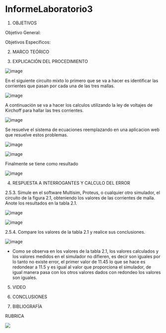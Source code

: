 # InformeLaboratorio3


1. OBJETIVOS

Objetivo General:


Objetivos Específicos:


2. MARCO TEÓRICO 

3. EXPLICACIÓN DEL PROCEDIMIENTO

![image](https://user-images.githubusercontent.com/93734334/143767972-c1fc0654-a1ef-41f1-95d7-8ba906c54d2d.png)

En el siguiente circuito mixto lo primero que se va a hacer es identificar las corrientes que pasan por cada una de las tres mallas.

![image](https://user-images.githubusercontent.com/93734334/142775627-26ae29d7-4e81-42e2-b193-d185d8e6abbf.png)

A continuación se va a hacer los calculos utilizando la ley de voltajes de Kirchoff para hallar las tres corrientes.

![image](https://user-images.githubusercontent.com/93734334/142775797-8f1bf859-c848-4242-839c-495b87d69b4f.png)

Se resuelve el sistema de ecuaciones reemplazando en una aplicacion web que resuelve estos problemas.

![image](https://user-images.githubusercontent.com/93734334/142775917-1fd34b74-804d-425e-98f7-857766a24d0a.png)

![image](https://user-images.githubusercontent.com/93734334/142775921-014737ae-e94e-47ff-8000-330546d98387.png)

Finalmente se tiene como resultado

![image](https://user-images.githubusercontent.com/93734334/142775975-647354c6-fa61-4275-ae01-2e34e5a3356b.png)

4. RESPUESTA A INTERROGANTES Y CALCULO DEL ERROR

2.5.3. Simule en el software Multisim, Proteus, o cualquier otro simulador, el circuito de la figura 2.1, obteniendo los valores de las corrientes de malla. Anote los resultados
en la tabla 2.1.

![image](https://user-images.githubusercontent.com/93734334/143484517-195ff616-2754-4774-8463-faaf064b6595.png)

![image](https://user-images.githubusercontent.com/93734334/142776133-f44936ec-7cbe-4473-960f-193a35e34ceb.png)

2.5.4. Compare los valores de la tabla 2.1 y realice sus conclusiones.

![image](https://user-images.githubusercontent.com/93734334/143484766-96a0297b-cc0d-4674-8a66-066dc2e5a6a3.png)

* Como se observa en los valores de la tabla 2.1, los valores calculados y los valores medidos en el simulador no difieren, es decir son iguales por lo tanto no existe error, el primer valor de 11.45 lo que se hace es redondear a 11.5 y es igual al valor que proporciona el simulador, de igual manera pasa con los otros valores dados con redondeo los valores son iguales. 

5. VIDEO

6. CONCLUSIONES

7. BIBLIOGRAFÍA

RUBRICA

![](https://github.com/doalulema/InformeLaboratorio/blob/main/Laboratorio.png)
